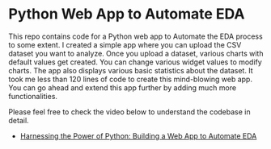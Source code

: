 # Python Web App to Automate EDA

This repo contains code for a Python web app to Automate the EDA process to some extent. I created a simple app where you can upload the CSV dataset you want to analyze. Once you upload a dataset, various charts with default values get created. You can change various widget values to modify charts. The app also displays various basic statistics about the dataset. It took me less than 120 lines of code to create this mind-blowing web app. You can go ahead and extend this app further by adding much more functionalities.

Please feel free to check the video below to understand the codebase in detail.

* [Harnessing the Power of Python: Building a Web App to Automate EDA](https://www.youtube.com/watch?v=jS3uhxD-5Cs)
